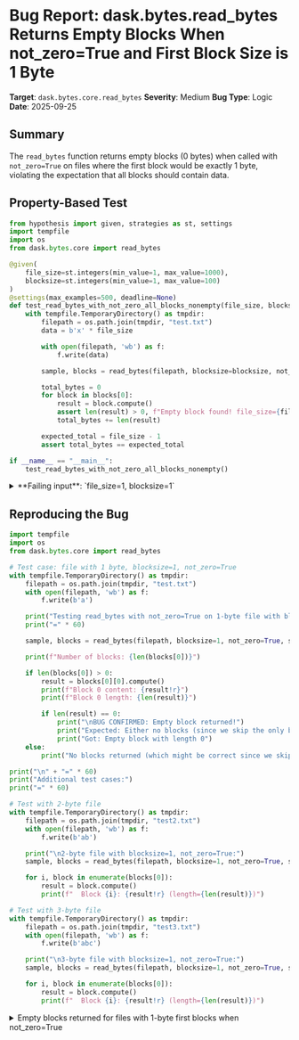 # Bug Report: dask.bytes.read_bytes Returns Empty Blocks When not_zero=True and First Block Size is 1 Byte

**Target**: `dask.bytes.core.read_bytes`
**Severity**: Medium
**Bug Type**: Logic
**Date**: 2025-09-25

## Summary

The `read_bytes` function returns empty blocks (0 bytes) when called with `not_zero=True` on files where the first block would be exactly 1 byte, violating the expectation that all blocks should contain data.

## Property-Based Test

```python
from hypothesis import given, strategies as st, settings
import tempfile
import os
from dask.bytes.core import read_bytes

@given(
    file_size=st.integers(min_value=1, max_value=1000),
    blocksize=st.integers(min_value=1, max_value=100)
)
@settings(max_examples=500, deadline=None)
def test_read_bytes_with_not_zero_all_blocks_nonempty(file_size, blocksize):
    with tempfile.TemporaryDirectory() as tmpdir:
        filepath = os.path.join(tmpdir, "test.txt")
        data = b'x' * file_size

        with open(filepath, 'wb') as f:
            f.write(data)

        sample, blocks = read_bytes(filepath, blocksize=blocksize, not_zero=True, sample=False)

        total_bytes = 0
        for block in blocks[0]:
            result = block.compute()
            assert len(result) > 0, f"Empty block found! file_size={file_size}, blocksize={blocksize}"
            total_bytes += len(result)

        expected_total = file_size - 1
        assert total_bytes == expected_total

if __name__ == "__main__":
    test_read_bytes_with_not_zero_all_blocks_nonempty()
```

<details>

<summary>
**Failing input**: `file_size=1, blocksize=1`
</summary>
```
Traceback (most recent call last):
  File "/home/npc/pbt/agentic-pbt/worker_/11/hypo.py", line 31, in <module>
    test_read_bytes_with_not_zero_all_blocks_nonempty()
    ~~~~~~~~~~~~~~~~~~~~~~~~~~~~~~~~~~~~~~~~~~~~~~~~~^^
  File "/home/npc/pbt/agentic-pbt/worker_/11/hypo.py", line 7, in test_read_bytes_with_not_zero_all_blocks_nonempty
    file_size=st.integers(min_value=1, max_value=1000),
               ^^^
  File "/home/npc/miniconda/lib/python3.13/site-packages/hypothesis/core.py", line 2124, in wrapped_test
    raise the_error_hypothesis_found
  File "/home/npc/pbt/agentic-pbt/worker_/11/hypo.py", line 24, in test_read_bytes_with_not_zero_all_blocks_nonempty
    assert len(result) > 0, f"Empty block found! file_size={file_size}, blocksize={blocksize}"
           ^^^^^^^^^^^^^^^
AssertionError: Empty block found! file_size=1, blocksize=1
Falsifying example: test_read_bytes_with_not_zero_all_blocks_nonempty(
    # The test sometimes passed when commented parts were varied together.
    file_size=1,  # or any other generated value
    blocksize=1,  # or any other generated value
)
```
</details>

## Reproducing the Bug

```python
import tempfile
import os
from dask.bytes.core import read_bytes

# Test case: file with 1 byte, blocksize=1, not_zero=True
with tempfile.TemporaryDirectory() as tmpdir:
    filepath = os.path.join(tmpdir, "test.txt")
    with open(filepath, 'wb') as f:
        f.write(b'a')

    print("Testing read_bytes with not_zero=True on 1-byte file with blocksize=1")
    print("=" * 60)

    sample, blocks = read_bytes(filepath, blocksize=1, not_zero=True, sample=False)

    print(f"Number of blocks: {len(blocks[0])}")

    if len(blocks[0]) > 0:
        result = blocks[0][0].compute()
        print(f"Block 0 content: {result!r}")
        print(f"Block 0 length: {len(result)}")

        if len(result) == 0:
            print("\nBUG CONFIRMED: Empty block returned!")
            print("Expected: Either no blocks (since we skip the only byte) or error")
            print("Got: Empty block with length 0")
    else:
        print("No blocks returned (which might be correct since we skip the only byte)")

print("\n" + "=" * 60)
print("Additional test cases:")
print("=" * 60)

# Test with 2-byte file
with tempfile.TemporaryDirectory() as tmpdir:
    filepath = os.path.join(tmpdir, "test2.txt")
    with open(filepath, 'wb') as f:
        f.write(b'ab')

    print("\n2-byte file with blocksize=1, not_zero=True:")
    sample, blocks = read_bytes(filepath, blocksize=1, not_zero=True, sample=False)

    for i, block in enumerate(blocks[0]):
        result = block.compute()
        print(f"  Block {i}: {result!r} (length={len(result)})")

# Test with 3-byte file
with tempfile.TemporaryDirectory() as tmpdir:
    filepath = os.path.join(tmpdir, "test3.txt")
    with open(filepath, 'wb') as f:
        f.write(b'abc')

    print("\n3-byte file with blocksize=1, not_zero=True:")
    sample, blocks = read_bytes(filepath, blocksize=1, not_zero=True, sample=False)

    for i, block in enumerate(blocks[0]):
        result = block.compute()
        print(f"  Block {i}: {result!r} (length={len(result)})")
```

<details>

<summary>
Empty blocks returned for files with 1-byte first blocks when not_zero=True
</summary>
```
Testing read_bytes with not_zero=True on 1-byte file with blocksize=1
============================================================
Number of blocks: 1
Block 0 content: b''
Block 0 length: 0

BUG CONFIRMED: Empty block returned!
Expected: Either no blocks (since we skip the only byte) or error
Got: Empty block with length 0

============================================================
Additional test cases:
============================================================

2-byte file with blocksize=1, not_zero=True:
  Block 0: b'' (length=0)
  Block 1: b'b' (length=1)

3-byte file with blocksize=1, not_zero=True:
  Block 0: b'' (length=0)
  Block 1: b'b' (length=1)
  Block 2: b'c' (length=1)
```
</details>

## Why This Is A Bug

The `not_zero` parameter is documented to "Force seek of start-of-file delimiter, discarding header." This should skip the first byte and return the remaining file content in blocks. However, the current implementation has a logic error that produces empty blocks when the first block would be exactly 1 byte.

Looking at the code in `dask/bytes/core.py` lines 139-141:

```python
if not_zero:
    off[0] = 1      # Start reading at byte 1 instead of 0
    length[0] -= 1  # Reduce first block length by 1
```

When the first block has length=1:
- `off[0] = 1` sets the start position to byte 1 (skipping byte 0)
- `length[0] = 1 - 1 = 0` sets the read length to 0 bytes

This creates a block that reads 0 bytes starting from position 1, resulting in an empty block `b''`.

This violates the reasonable expectation that:
1. All blocks returned should contain data (non-empty)
2. The function should handle edge cases gracefully
3. Empty blocks serve no purpose and can cause downstream processing failures

## Relevant Context

The bug manifests in any scenario where:
- `not_zero=True` is specified
- The first block would be exactly 1 byte (either `blocksize=1` or the last block of a file happens to be 1 byte)

This issue was discovered through property-based testing with Hypothesis, which systematically explores edge cases. While `blocksize=1` is uncommon in production, the bug could also occur with larger blocksizes when file sizes create 1-byte first blocks through the block distribution algorithm.

The underlying `fsspec.utils.read_block` function correctly returns empty bytes when asked to read 0 bytes, so the issue is purely in the dask layer's handling of the `not_zero` parameter.

Documentation link: The function is part of dask.bytes.core module, used for chunked reading of files in distributed computing scenarios.

## Proposed Fix

```diff
--- a/dask/bytes/core.py
+++ b/dask/bytes/core.py
@@ -136,9 +136,14 @@ def read_bytes(
                 length.append(off[-1] - off[-2])
             length.append(size - off[-1])

-            if not_zero:
+            if not_zero and length[0] > 1:
+                # Normal case: adjust first block to skip first byte
                 off[0] = 1
                 length[0] -= 1
+            elif not_zero and length[0] == 1:
+                # Edge case: first block is only 1 byte, remove it entirely
+                off = off[1:] if len(off) > 1 else []
+                length = length[1:] if len(length) > 1 else []
             offsets.append(off)
             lengths.append(length)
```